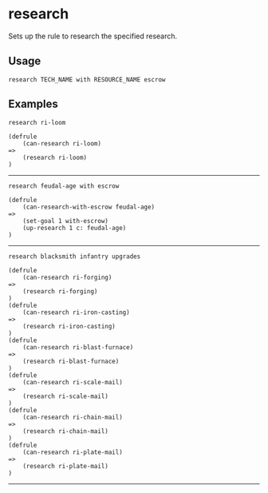 # research
Sets up the rule to research the specified research.
## Usage
```
research TECH_NAME with RESOURCE_NAME escrow
```
## Examples
```
research ri-loom
```
```
(defrule
    (can-research ri-loom)
=>
    (research ri-loom)
)

```
---
```
research feudal-age with escrow
```
```
(defrule
    (can-research-with-escrow feudal-age)
=>
    (set-goal 1 with-escrow)
    (up-research 1 c: feudal-age)
)

```
---
```
research blacksmith infantry upgrades
```
```
(defrule
    (can-research ri-forging)
=>
    (research ri-forging)
)
(defrule
    (can-research ri-iron-casting)
=>
    (research ri-iron-casting)
)
(defrule
    (can-research ri-blast-furnace)
=>
    (research ri-blast-furnace)
)
(defrule
    (can-research ri-scale-mail)
=>
    (research ri-scale-mail)
)
(defrule
    (can-research ri-chain-mail)
=>
    (research ri-chain-mail)
)
(defrule
    (can-research ri-plate-mail)
=>
    (research ri-plate-mail)
)

```
---
